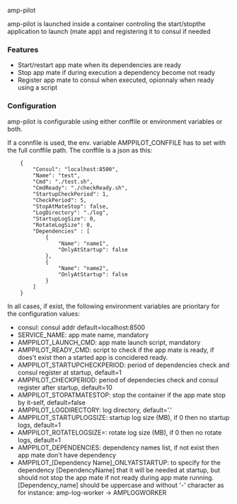 amp-pilot

amp-pilot is launched inside a container controling the start/stopthe application to launch (mate app) and registering it to consul if needed


### Features

 * Start/restart app mate when its dependencies are ready
 * Stop app mate if during execution a dependency become not ready
 * Register app mate to consul when executed, opionnaly when ready using a script


### Configuration

amp-pilot is configurable using either conffile or environment variables or both.


If a connfile is used, the env. variable AMPPILOT_CONFFILE has to set with the full conffile path. The conffile is a json as this:

```
    {
        "Consul": "localhost:8500",
        "Name": "test",
        "Cmd": "./test.sh",
        "CmdReady": "./checkReady.sh",
        "StartupCheckPeriod": 1,
        "CheckPeriod": 5,
        "StopAtMateStop": false,
        "LogDirectory": "./log",
        "StartupLogSize": 0,
        "RotateLogSize": 0,
        "Dependencies" : [
            {
                "Name": "name1",
                "OnlyAtStartup": false
            },
            {
                "Name": "name2",
                "OnlyAtStartup": false                
            }
        ]
    }
```

In all cases, if exist, the following environment variables are prioritary for the configuration values:

 * consul: consul addr default=localhost:8500
 * SERVICE_NAME: app mate name, mandatory
 * AMPPILOT_LAUNCH_CMD: app mate launch script, mandatory
 * AMPPILOT_READY_CMD: script to check if the app mate is ready, if does't exist then a started app is concidered ready.
 * AMPPILOT_STARTUPCHECKPERIOD: period of dependencies check and consul register at startup, default=1
 * AMPPILOT_CHECKPERIOD: period of dependecies check and consul register after startup, default=10
 * AMPPILOT_STOPATMATESTOP: stop the container if the app mate stop by it-self, default=false
 * AMPPILOT_LOGDIRECTORY: log directory, default='.'
 * AMPPILOT_STARTUPLOGSIZE: startup log size (MB), if 0 then no startup logs, default=1
 * AMPPILOT_ROTATELOGSIZE=: rotate log size (MB), if 0 then no rotate logs, default=1
 * AMPPILOT_DEPENDENCIES: dependency names list, if not exist then app mate don't have dependency
 * AMPPILOT_[Dependency Name]_ONLYATSTARTUP: to specify for the dependency [DependencyName] that it will be needed at startup, but should not stop the app mate if not ready during app mate running. [Dependency_name] should be uppercase and without '-' character as for instance: amp-log-worker -> AMPLOGWORKER


